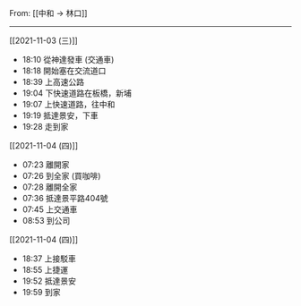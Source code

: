 From: [[中和 → 林口]]

---

[[2021-11-03 (三)]]
- 18:10 從神達發車 (交通車)
- 18:18 開始塞在交流道口
- 18:39 上高速公路
- 19:04 下快速道路在板橋，新埔
- 19:07 上快速道路，往中和
- 19:19 抵達景安，下車
- 19:28 走到家

[[2021-11-04 (四)]]
- 07:23 離開家
- 07:26 到全家 (買咖啡)
- 07:28 離開全家
- 07:36 抵達景平路404號
- 07:45 上交通車
- 08:53 到公司

[[2021-11-04 (四)]]
- 18:37 上接駁車
- 18:55 上捷運
- 19:52 抵達景安
- 19:59 到家